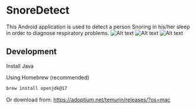 # SnoreDetect
This Android application is used to detect a person Snoring in his/her sleep in order to diagnose respiratory problems.
![Alt text](nm.png?raw=true "Normal Sleep")
![Alt text](sn.png?raw=true "Snoring while sleep")
![Alt text](fm.png?raw=true "Recorded Audio Data in .pcm format")

## Development

Install Java 

Using Homebrew (recommended)

```sh
brew install openjdk@17
```

Or download from: https://adoptium.net/temurin/releases/?os=mac
